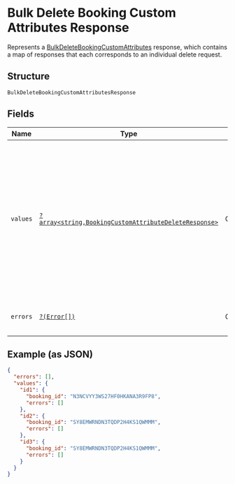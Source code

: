 
# Bulk Delete Booking Custom Attributes Response

Represents a [BulkDeleteBookingCustomAttributes](../../doc/apis/booking-custom-attributes.md#bulk-delete-booking-custom-attributes) response,
which contains a map of responses that each corresponds to an individual delete request.

## Structure

`BulkDeleteBookingCustomAttributesResponse`

## Fields

| Name | Type | Tags | Description | Getter | Setter |
|  --- | --- | --- | --- | --- | --- |
| `values` | [`?array<string,BookingCustomAttributeDeleteResponse>`](../../doc/models/booking-custom-attribute-delete-response.md) | Optional | A map of responses that correspond to individual delete requests. Each response has the<br>same ID as the corresponding request and contains `booking_id` and  `errors` field. | getValues(): ?array | setValues(?array values): void |
| `errors` | [`?(Error[])`](../../doc/models/error.md) | Optional | Any errors that occurred during the request. | getErrors(): ?array | setErrors(?array errors): void |

## Example (as JSON)

```json
{
  "errors": [],
  "values": {
    "id1": {
      "booking_id": "N3NCVYY3WS27HF0HKANA3R9FP8",
      "errors": []
    },
    "id2": {
      "booking_id": "SY8EMWRNDN3TQDP2H4KS1QWMMM",
      "errors": []
    },
    "id3": {
      "booking_id": "SY8EMWRNDN3TQDP2H4KS1QWMMM",
      "errors": []
    }
  }
}
```

